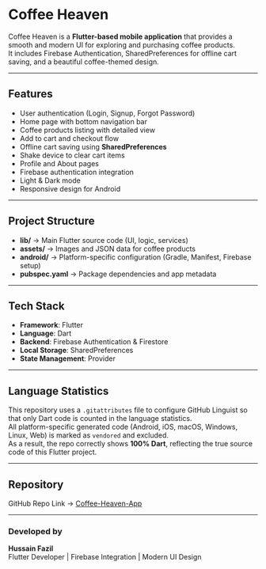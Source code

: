 #  Coffee Heaven  

Coffee Heaven is a **Flutter-based mobile application** that provides a smooth and modern UI for exploring and purchasing coffee products.  
It includes Firebase Authentication, SharedPreferences for offline cart saving, and a beautiful coffee-themed design.

---

##  Features
- User authentication (Login, Signup, Forgot Password)  
- Home page with bottom navigation bar  
- Coffee products listing with detailed view  
- Add to cart and checkout flow  
- Offline cart saving using **SharedPreferences**  
- Shake device to clear cart items  
- Profile and About pages  
- Firebase authentication integration  
- Light & Dark mode  
- Responsive design for Android  

---

##  Project Structure
- **lib/** → Main Flutter source code (UI, logic, services)  
- **assets/** → Images and JSON data for coffee products  
- **android/** → Platform-specific configuration (Gradle, Manifest, Firebase setup)  
- **pubspec.yaml** → Package dependencies and app metadata  

---

##  Tech Stack
- **Framework**: Flutter  
- **Language**: Dart  
- **Backend**: Firebase Authentication & Firestore  
- **Local Storage**: SharedPreferences  
- **State Management**: Provider  

---

##  Language Statistics
This repository uses a `.gitattributes` file to configure GitHub Linguist so that only Dart code is counted in the language statistics.  
All platform-specific generated code (Android, iOS, macOS, Windows, Linux, Web) is marked as `vendored` and excluded.  
As a result, the repo correctly shows **100% Dart**, reflecting the true source code of this Flutter project.  

---

##  Repository
GitHub Repo Link → [Coffee-Heaven-App](https://github.com/Hussain-Fazil/Coffee-Heaven-App)  

---

###  Developed by
**Hussain Fazil**  
Flutter Developer | Firebase Integration | Modern UI Design  
